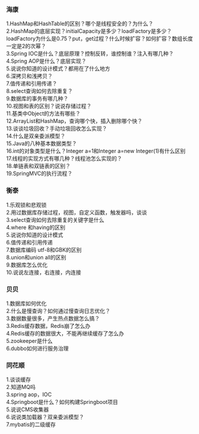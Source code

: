 <h3>海康</h3>
1.HashMap和HashTable的区别？哪个是线程安全的？为什么？</br>
2.HashMap的底层实现？initialCapacity是多少？loadFactory是多少？loadFactory为什么是0.75？put，get过程？什么时候扩容？如何扩容？数组长度一定是2的次幂？</br>
3.Spring IOC是什么？底层原理？控制反转，谁控制谁？注入有哪几种？</br>
4.Spring AOP是什么？底层实现？</br>
5.说说你知道的设计模式？都用在了什么地方</br>
6.深拷贝和浅拷贝？</br>
7.值传递和引用传递？</br>
8.select查询如何去除重复？</br>
9.数据库的事务有哪几种？</br>
10.视图和表的区别？说说存储过程？</br>
11.基类中Object的方法有哪些？</br>
12.ArrayList和HashMap，查询哪个快，插入删除哪个快？</br>
13.谈谈垃圾回收？手动垃圾回收怎么实现？</br>
14.什么是双亲委派模型？</br>
15.Java的八种基本数据类型？</br>
16.int的对象类型是什么？Integer a=1和Integer a=new Integer(1)有什么区别</br>
17.线程的实现方式有哪几种？线程池怎么实现的？</br>
18.单链表和双链表的区别？</br>
19.SpringMVC的执行流程？</br>

<h3>衡泰</h3>
1.乐观锁和悲观锁</br>
2.用过数据库存储过程，视图，自定义函数，触发器吗，谈谈</br>
3.select查询如何去除重复的关键字是什么</br>
4.where 和having的区别</br>
5.说说你知道的设计模式</br>
6.值传递和引用传递</br>
7.数据库编码 utf-8和GBK的区别</br>
8.union和union all的区别</br>
9.数据库怎么优化</br>
10.说说左连接，右连接，内连接</br>

<h3>贝贝</h3>
1.数据库如何优化</br>
2.什么是慢查询？如何通过慢查询日志优化？</br>
3.数据数量很多，产生热点数据怎么搞？</br>
3.Redis缓存数据，Redis崩了怎么办</br>
4.Redis缓存的数据很大，不能再继续缓存了怎么办</br>
5.zookeeper是什么</br>
6.dubbo如何进行服务治理</br>

<h3>同花顺</h3>
1.谈谈缓存</br>
2.知道MQ吗</br>
3.spring aop，IOC</br>
4.Springboot是什么？如何构建Springboot项目</br>
5.说说CMS收集器</br>
6.说说类加载器？双亲委派模型？</br>
7.mybatis的二级缓存

